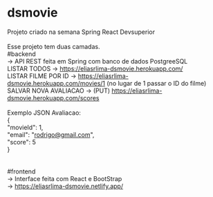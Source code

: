 # dsmovie</br>
Projeto criado na semana Spring React Devsuperior</br>
</br>
Esse projeto tem duas camadas.</br>
#backend</br>
  -> API REST feita em Spring com banco de dados PostgreeSQL</br>
  LISTAR TODOS -> https://eliasrlima-dsmovie.herokuapp.com/</br>
  LISTAR FILME POR ID -> https://eliasrlima-dsmovie.herokuapp.com/movies/1 (no lugar de 1 passar o ID do filme)</br>
  SALVAR NOVA AVALIACAO -> (PUT) https://eliasrlima-dsmovie.herokuapp.com/scores </br>
  </br>
  Exemplo JSON Avaliacao:</br>
  {</br>
    "movieId": 1,</br>
    "email": "rodrigo@gmail.com",</br>
    "score": 5</br>
 }</br>
  </br>
 </br> 
 #frontend</br>
   -> Interface feita com React e BootStrap</br>
   -> https://eliasrlima-dsmovie.netlify.app/
